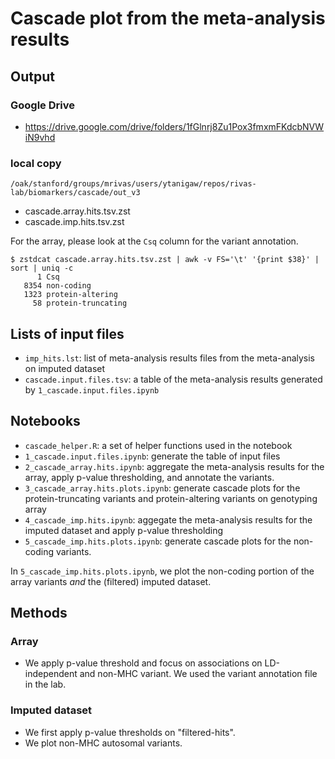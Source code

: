 # Cascade plot from the meta-analysis results

## Output

### Google Drive

- https://drive.google.com/drive/folders/1fGlnrj8Zu1Pox3fmxmFKdcbNVWiN9vhd

### local copy
`/oak/stanford/groups/mrivas/users/ytanigaw/repos/rivas-lab/biomarkers/cascade/out_v3`
- cascade.array.hits.tsv.zst
- cascade.imp.hits.tsv.zst 

For the array, please look at the `Csq` column for the variant annotation.

```
$ zstdcat cascade.array.hits.tsv.zst | awk -v FS='\t' '{print $38}' | sort | uniq -c
      1 Csq
   8354 non-coding
   1323 protein-altering
     58 protein-truncating
```

## Lists of input files

- `imp_hits.lst`: list of meta-analysis results files from the meta-analysis on imputed dataset
- `cascade.input.files.tsv`: a table of the meta-analysis results generated by `1_cascade.input.files.ipynb`

## Notebooks
- `cascade_helper.R`: a set of helper functions used in the notebook
- `1_cascade.input.files.ipynb`: generate the table of input files
- `2_cascade_array.hits.ipynb`: aggregate the meta-analysis results for the array, apply p-value thresholding, and annotate the variants.
- `3_cascade_array.hits.plots.ipynb`: generate cascade plots for the protein-truncating variants and protein-altering variants on genotyping array
- `4_cascade_imp.hits.ipynb`: aggegate the meta-analysis results for the imputed dataset and apply p-value thresholding
- `5_cascade_imp.hits.plots.ipynb`: generate cascade plots for the non-coding variants.

In `5_cascade_imp.hits.plots.ipynb`, we plot the non-coding portion of the array variants *and* the (filtered) imputed dataset.

## Methods 

### Array
- We apply p-value threshold and focus on associations on LD-independent and non-MHC variant. We used the variant annotation file in the lab.

### Imputed dataset
- We first apply p-value thresholds on "filtered-hits".
- We plot non-MHC autosomal variants.
